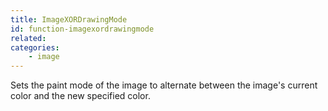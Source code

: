 ```yaml
---
title: ImageXORDrawingMode
id: function-imagexordrawingmode
related:
categories:
    - image
---
```


Sets the paint mode of the image to alternate between the image's current color and the new specified color.
